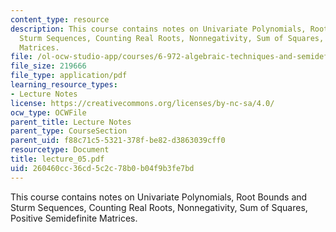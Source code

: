 ```yaml
---
content_type: resource
description: This course contains notes on Univariate Polynomials, Root Bounds and
  Sturm Sequences, Counting Real Roots, Nonnegativity, Sum of Squares, Positive Semidefinite
  Matrices.
file: /ol-ocw-studio-app/courses/6-972-algebraic-techniques-and-semidefinite-optimization-spring-2006/260460cc36cd5c2c78b0b04f9b3fe7bd_lecture_05.pdf
file_size: 219666
file_type: application/pdf
learning_resource_types:
- Lecture Notes
license: https://creativecommons.org/licenses/by-nc-sa/4.0/
ocw_type: OCWFile
parent_title: Lecture Notes
parent_type: CourseSection
parent_uid: f88c71c5-5321-378f-be82-d3863039cff0
resourcetype: Document
title: lecture_05.pdf
uid: 260460cc-36cd-5c2c-78b0-b04f9b3fe7bd
---
```

This course contains notes on Univariate Polynomials, Root Bounds and Sturm Sequences, Counting Real Roots, Nonnegativity, Sum of Squares, Positive Semidefinite Matrices.
